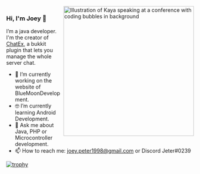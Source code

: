 <img align="right" src="https://bluemoondev.org/img/theJeterLP-transparent.png" alt="Illustration of Kaya speaking at a conference with coding bubbles in background" width=350px height=350px/>

### Hi, I'm Joey 👋

I’m a java developer. I'm the creator of [ChatEx](https://github.com/thejeterlp/chatex), a bukkit plugin that lets you manage the whole server chat.
- 📱  I’m currently working on the website of BlueMoonDevelopment.
- 🤓 I’m currently learning Android Development.
- 💬  Ask me about Java, PHP or Microcontroller development.
- 📫  How to reach me: joey.peter1998@gmail.com or Discord Jeter#0239

[![trophy](https://github-profile-trophy.vercel.app/?username=ryo-ma)](https://github.com/ryo-ma/github-profile-trophy)
